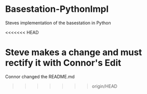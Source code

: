 Basestation-PythonImpl
======================

Steves implementation of the basestation in Python

<<<<<<< HEAD





Steve makes a change and must rectify it with Connor's Edit
=======
Connor changed the README.md
>>>>>>> origin/HEAD
